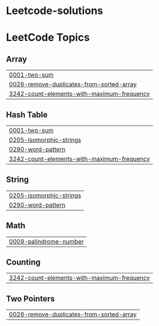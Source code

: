 # Leetcode-solutions
<!---LeetCode Topics Start-->
# LeetCode Topics
## Array
|  |
| ------- |
| [0001-two-sum](https://github.com/Sandeepvarma113300/Leetcode-solutions/tree/master/0001-two-sum) |
| [0026-remove-duplicates-from-sorted-array](https://github.com/Sandeepvarma113300/Leetcode-solutions/tree/master/0026-remove-duplicates-from-sorted-array) |
| [3242-count-elements-with-maximum-frequency](https://github.com/Sandeepvarma113300/Leetcode-solutions/tree/master/3242-count-elements-with-maximum-frequency) |
## Hash Table
|  |
| ------- |
| [0001-two-sum](https://github.com/Sandeepvarma113300/Leetcode-solutions/tree/master/0001-two-sum) |
| [0205-isomorphic-strings](https://github.com/Sandeepvarma113300/Leetcode-solutions/tree/master/0205-isomorphic-strings) |
| [0290-word-pattern](https://github.com/Sandeepvarma113300/Leetcode-solutions/tree/master/0290-word-pattern) |
| [3242-count-elements-with-maximum-frequency](https://github.com/Sandeepvarma113300/Leetcode-solutions/tree/master/3242-count-elements-with-maximum-frequency) |
## String
|  |
| ------- |
| [0205-isomorphic-strings](https://github.com/Sandeepvarma113300/Leetcode-solutions/tree/master/0205-isomorphic-strings) |
| [0290-word-pattern](https://github.com/Sandeepvarma113300/Leetcode-solutions/tree/master/0290-word-pattern) |
## Math
|  |
| ------- |
| [0009-palindrome-number](https://github.com/Sandeepvarma113300/Leetcode-solutions/tree/master/0009-palindrome-number) |
## Counting
|  |
| ------- |
| [3242-count-elements-with-maximum-frequency](https://github.com/Sandeepvarma113300/Leetcode-solutions/tree/master/3242-count-elements-with-maximum-frequency) |
## Two Pointers
|  |
| ------- |
| [0026-remove-duplicates-from-sorted-array](https://github.com/Sandeepvarma113300/Leetcode-solutions/tree/master/0026-remove-duplicates-from-sorted-array) |
<!---LeetCode Topics End-->